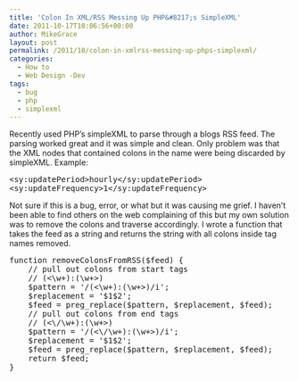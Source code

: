 ```yaml
---
title: 'Colon In XML/RSS Messing Up PHP&#8217;s SimpleXML'
date: 2011-10-17T10:06:56+00:00
author: MikeGrace
layout: post
permalink: /2011/10/colon-in-xmlrss-messing-up-phps-simplexml/
categories:
  - How to
  - Web Design -Dev
tags:
  - bug
  - php
  - simplexml
---
```

Recently used PHP&#8217;s simpleXML to parse through a blogs RSS feed. The parsing worked great and it was simple and clean. Only problem was that the XML nodes that contained colons in the name were being discarded by simpleXML. Example:

<pre lang="xml">&lt;sy:updatePeriod>hourly&lt;/sy:updatePeriod>
&lt;sy:updateFrequency>1&lt;/sy:updateFrequency></pre>

Not sure if this is a bug, error, or what but it was causing me grief. I haven&#8217;t been able to find others on the web complaining of this but my own solution was to remove the colons and traverse accordingly. I wrote a function that takes the feed as a string and returns the string with all colons inside tag names removed.

<pre lang="php">function removeColonsFromRSS($feed) {
    // pull out colons from start tags
    // (&lt;\w+):(\w+>)
    $pattern = '/(&lt;\w+):(\w+>)/i';
    $replacement = '$1$2';
    $feed = preg_replace($pattern, $replacement, $feed);
    // pull out colons from end tags
    // (&lt;\/\w+):(\w+>)
    $pattern = '/(&lt;\/\w+):(\w+>)/i';
    $replacement = '$1$2';
    $feed = preg_replace($pattern, $replacement, $feed);
    return $feed;
}</pre>
